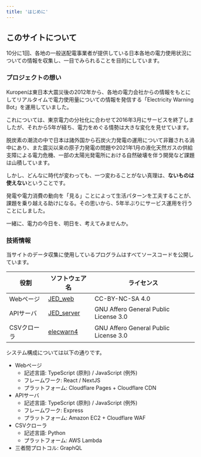 ```yaml
---
title: 'はじめに'
---
```


## このサイトについて
10分に1回、各地の一般送配電事業者が提供している日本各地の電力使用状況についての情報を収集し、一目でみられることを目的にしています。

### プロジェクトの想い
Kuropenは東日本大震災後の2012年から、各地の電力会社からの情報をもとにしてリアルタイムで電力使用量についての情報を発信する「Electricity Warning Bot」を運用していました。

これについては、東京電力の分社化に合わせて2016年3月にサービスを終了しましたが、それから5年が経ち、電力をめぐる情勢は大きな変化を見せています。

脱炭素の潮流の中で日本は諸外国から石炭火力発電の運用について非難される渦中にあり、また震災以来の原子力発電の問題や2021年1月の液化天然ガスの供給支障による電力危機、一部の太陽光発電所における自然破壊を伴う開発など課題は山積しています。

しかし、どんなに時代が変わっても、一つ変わることがない真理は、**ないものは使えない**ということです。

発電や電力消費の動向を「見る」ことによって生活パターンを工夫することが、課題を乗り越える助けになる。その思いから、5年半ぶりにサービス運用を行うことにしました。

一緒に、電力の今日を、明日を、考えてみませんか。

### 技術情報
当サイトのデータ収集に使用しているプログラムはすべてソースコードを公開しています。

|役割      |ソフトウェア名                                       |ライセンス                                                |
|----------|---------------------------------------------------|---------------------------------------------------------|
|Webページ |[JED_web](https://github.com/kuropen/JED_web)       |CC-BY-NC-SA 4.0                                          |
|APIサーバ |[JED_server](https://github.com/kuropen/JED_Server) |GNU Affero General Public License 3.0                    |
|CSVクローラ|[elecwarn4](https://github.com/kuropen/elecwarn4)  |GNU Affero General Public License 3.0                    |

システム構成については以下の通りです。

- Webページ
  - 記述言語: TypeScript (原則) / JavaScript (例外)
  - フレームワーク: React / NextJS
  - プラットフォーム: Cloudflare Pages + Cloudflare CDN
- APIサーバ
  - 記述言語: TypeScript (原則) / JavaScript (例外)
  - フレームワーク: Express
  - プラットフォーム: Amazon EC2 + Cloudflare WAF
- CSVクローラ
  - 記述言語: Python
  - プラットフォーム: AWS Lambda
- 三者間プロトコル: GraphQL
